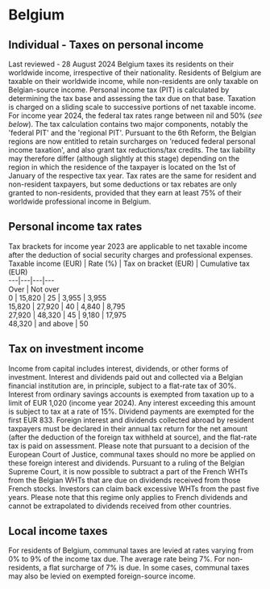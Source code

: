 # Belgium
## Individual - Taxes on personal income
Last reviewed - 28 August 2024
Belgium taxes its residents on their worldwide income, irrespective of their nationality.
Residents of Belgium are taxable on their worldwide income, while non-residents are only taxable on Belgian-source income.
Personal income tax (PIT) is calculated by determining the tax base and assessing the tax due on that base. Taxation is charged on a sliding scale to successive portions of net taxable income. For income year 2024, the federal tax rates range between nil and 50% (_see below_).
The tax calculation contains two major components, notably the 'federal PIT' and the 'regional PIT'. Pursuant to the 6th Reform, the Belgian regions are now entitled to retain surcharges on 'reduced federal personal income taxation', and also grant tax reductions/tax credits. The tax liability may therefore differ (although slightly at this stage) depending on the region in which the residence of the taxpayer is located on the 1st of January of the respective tax year.
Tax rates are the same for resident and non-resident taxpayers, but some deductions or tax rebates are only granted to non-residents, provided that they earn at least 75% of their worldwide professional income in Belgium.
## Personal income tax rates
Tax brackets for income year 2023 are applicable to net taxable income after the deduction of social security charges and professional expenses.
Taxable income (EUR) | Rate (%) | Tax on bracket (EUR) | Cumulative tax (EUR)  
---|---|---|---  
Over | Not over  
0 | 15,820 | 25 | 3,955 | 3,955  
15,820 | 27,920 | 40 | 4,840 | 8,795  
27,920 | 48,320 | 45 | 9,180 | 17,975  
48,320 | and above | 50  
## Tax on investment income
Income from capital includes interest, dividends, or other forms of investment.
Interest and dividends paid out and collected via a Belgian financial institution are, in principle, subject to a flat-rate tax of 30%. Interest from ordinary savings accounts is exempted from taxation up to a limit of EUR 1,020 (income year 2024). Any interest exceeding this amount is subject to tax at a rate of 15%. Dividend payments are exempted for the first EUR 833.
Foreign interest and dividends collected abroad by resident taxpayers must be declared in their annual tax return for the net amount (after the deduction of the foreign tax withheld at source), and the flat-rate tax is paid on assessment. Please note that pursuant to a decision of the European Court of Justice, communal taxes should no more be applied on these foreign interest and dividends.
Pursuant to a ruling of the Belgian Supreme Court, it is now possible to subtract a part of the French WHTs from the Belgian WHTs that are due on dividends received from those French stocks. Investors can claim back excessive WHTs from the past five years. Please note that this regime only applies to French dividends and cannot be extrapolated to dividends received from other countries.
## Local income taxes
For residents of Belgium, communal taxes are levied at rates varying from 0% to 9% of the income tax due. The average rate being 7%. For non-residents, a flat surcharge of 7% is due. In some cases, communal taxes may also be levied on exempted foreign-source income.
